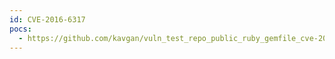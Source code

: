 ```yaml
---
id: CVE-2016-6317
pocs:
  - https://github.com/kavgan/vuln_test_repo_public_ruby_gemfile_cve-2016-6317
---
```

